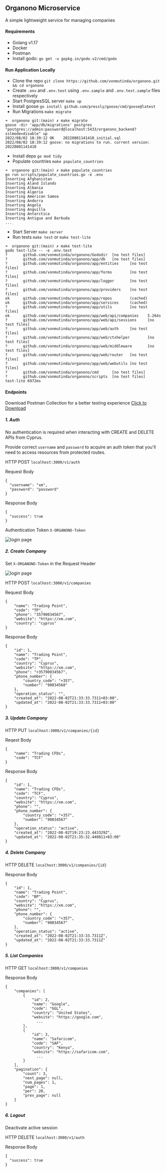 ## Organono Microservice
A simple lightweight service for managing companies

#### Requirements

- Golang v1.17
- Docker
- Postman
- Install godo: `go get -u gopkg.in/godo.v2/cmd/godo`

#### Run Application Locally

- Clone the repo `git clone https://github.com/vonmutinda/organono.git && cd organono`
- Create `.env` and `.env.test` using `.env.sample` and `.env.test.sample` files respectively
- Start PostgresSQL server `make up`
- Install goose `go install github.com/pressly/goose/cmd/goose@latest`
- Run Migrations `make migrate`

```shell
➜  organono git:(main) ✗ make migrate
goose -dir 'app/db/migrations' postgres "postgres://admin:password@localhost:5433/organono_backend?sslmode=disable" up
2022/08/02 18:39:12 OK    20220801141410_initial.sql
2022/08/02 18:39:12 goose: no migrations to run. current version: 20220801141410
```

- Install deps `go mod tidy`
- Populate countries `make populate_countries`

```shell
➜  organono git:(main) ✗ make populate_countries
go run scripts/populate_countries.go -e .env
Inserting Afghanistan
Inserting Aland Islands
Inserting Albania
Inserting Algeria
Inserting American Samoa
Inserting Andorra
Inserting Angola
Inserting Anguilla
Inserting Antarctica
Inserting Antigua and Barbuda
...
```

- Start Server `make server`
- Run tests `make test` or `make test-lite`

```shell
➜  organono git:(main) ✗ make test-lite
godo test-lite -- -e .env.test
?       github.com/vonmutinda/organono/Gododir  [no test files]
?       github.com/vonmutinda/organono/app/db   [no test files]
?       github.com/vonmutinda/organono/app/entities     [no test files]
?       github.com/vonmutinda/organono/app/forms        [no test files]
?       github.com/vonmutinda/organono/app/logger       [no test files]
?       github.com/vonmutinda/organono/app/providers    [no test files]
ok      github.com/vonmutinda/organono/app/repos        (cached)
ok      github.com/vonmutinda/organono/app/services     (cached)
?       github.com/vonmutinda/organono/app/utils        [no test files]
ok      github.com/vonmutinda/organono/app/web/api/companies    5.264s
?       github.com/vonmutinda/organono/app/web/api/sessions     [no test files]
?       github.com/vonmutinda/organono/app/web/auth     [no test files]
?       github.com/vonmutinda/organono/app/web/ctxhelper        [no test files]
?       github.com/vonmutinda/organono/app/web/middleware       [no test files]
?       github.com/vonmutinda/organono/app/web/router   [no test files]
?       github.com/vonmutinda/organono/app/web/webutils [no test files]
?       github.com/vonmutinda/organono/cmd      [no test files]
?       github.com/vonmutinda/organono/scripts  [no test files]
test-lite 6972ms
```

#### Endpoints

Download Postman Collection for a better testing experience [Click to Download](https://github.com/vonmutinda/organono/blob/main/Organono.postman_collection.json)

##### 1. Auth

No authentication is required when interacting with CREATE and DELETE APIs from Cyprus.

Provide correct `username` and `password` to acquire an auth token that you'll need to access resources from protected routes.

HTTP POST `localhost:3000/v1/auth`

Request Body

```shell
{
  "username": "xm",
  "password": "password"
}
```

Response Body

```shell
{
  "success": true
}
```

Authentication Token `X-ORGANONO-Token`

<img src="assets/login-to-organono.png"  alt="login page">

##### 2. Create Company

Set `X-ORGANONO-Token` in the Request Header

<img src="assets/set-x-organono-token.png"  alt="login page">

HTTP POST `localhost:3000/v1/companies`

Request Body

```shell
{
    "name": "Trading Point",
    "code": "TP",
    "phone": "35790034567",
    "website": "https://xm.com",
    "country": "cyprus"
}
```

Response Body

```shell
{
    "id": 1,
    "name": "Trading Point",
    "code": "TP",
    "country": "Cyprus",
    "website": "https://xm.com",
    "phone": "+35790034567",
    "phone_number": {
        "country_code": "+357",
        "number": "90034568"
    },
    "operation_status": "",
    "created_at": "2022-08-02T21:33:33.7311+03:00",
    "updated_at": "2022-08-02T21:33:33.7311+03:00"
}
```

##### 3. Update Company

HTTP PUT `localhost:3000/v1/companies/{id}`

Reqest Body

```shell
{
    "name": "Trading CFDs",
    "code": "TCF"
}
```

Response Body

```shell
{
    "id": 1,
    "name": "Trading CFDs",
    "code": "TCF",
    "country": "Cyprus",
    "website": "https://xm.com",
    "phone": "",
    "phone_number": {
        "country_code": "+357",
        "number": "90034567"
    },
    "operation_status": "active",
    "created_at": "2022-08-02T19:23:23.443329Z",
    "updated_at": "2022-08-02T21:35:32.440811+03:00"
}
```

##### 4. Delete Company

HTTP DELETE `localhost:3000/v1/companies/{id}`

Response Body

```shell
{
    "id": 1,
    "name": "Trading Point",
    "code": "BP",
    "country": "Cyprus",
    "website": "https://xm.com",
    "phone": "",
    "phone_number": {
        "country_code": "+357",
        "number": "90034567"
    },
    "operation_status": "active",
    "created_at": "2022-08-02T21:33:33.7311Z",
    "updated_at": "2022-08-02T21:33:33.7311Z"
}
```

##### 5. List Companies
HTTP GET `localhost:3000/v1/companies`

Response Body
```shell
{
    "companies": [
        {
            "id": 2,
            "name": "Google",
            "code": "GGL",
            "country": "United States",
            "website": "https://google.com",
              ...
        },
        {
            "id": 3,
            "name": "Safaricom",
            "code": "SAF",
            "country": "Kenya",
            "website": "https://safaricom.com",
              ...
        }
    ],
    "pagination": {
        "count": 3,
        "next_page": null,
        "num_pages": 1,
        "page": 1,
        "per": 20,
        "prev_page": null
    }
}
```

##### 6. Logout

Deactivate active session

HTTP DELETE `localhost:3000/v1/auth`

Response Body

```shell
{
  "success": true
}
```
